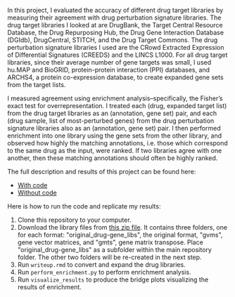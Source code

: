 In this project, I evaluated the accuracy of different drug target libraries by measuring their agreement with drug perturbation signature libraries. The drug target libraries I looked at are DrugBank, the Target Central Resource Database, the Drug Repurposing Hub, the Drug Gene Interaction Database (DGIdb), DrugCentral, STITCH, and the Drug Target Commons. The drug perturbation signature libraries I used are the CRowd Extracted Expression of Differential Signatures (CREEDS) and the LINCS L1000. For all drug target libraries, since their average number of gene targets was small, I used hu.MAP and BioGRID, protein-protein interaction (PPI) databases, and ARCHS4, a protein co-expression database, to create expanded gene sets from the target lists.

I measured agreement using enrichment analysis–specifically, the Fisher’s exact test for overrepresentation. I treated each (drug, expanded target list) from the drug target libraries as an (annotation, gene set) pair, and each (drug sample, list of most-perturbed genes) from the drug perturbation signature libraries also as an (annotation, gene set) pair. I then performed enrichment into one library using the gene sets from the other library, and observed how highly the matching annotations, i.e. those which correspond to the same drug as the input, were ranked. If two libraries agree with one another, then these matching annotations should often be highly ranked.

The full description and results of this project can be found here:

* [With code](http://htmlpreview.github.io/?https://github.com/MaayanLab/DrugLib_Enrichment_Comparison/blob/master/writeup_with_code.html)
* [Without code](http://htmlpreview.github.io/?https://github.com/MaayanLab/DrugLib_Enrichment_Comparison/blob/master/writeup.html)

Here is how to run the code and replicate my results:

1. Clone this repository to your computer.
2. Download the library files from [this zip file](https://drive.google.com/file/d/1RZVz7W-MuikJbX0IlJvQwbuMsBjtYD5k/view?usp=sharing). It contains three folders, one for each format: "original_drug-gene_libs", the original format, "gvms", gene vector matrices, and "gmts", gene matrix transpose. Place "original_drug-gene_libs" as a subfolder within the main repository folder. The other two folders will be re-created in the next step.
3. Run `writeup.rmd` to convert and expand the drug libraries.
4. Run `perform_enrichment.py` to perform enrichment analysis.
5. Run `visualize_results` to produce the bridge plots visualizing the results of enrichment.